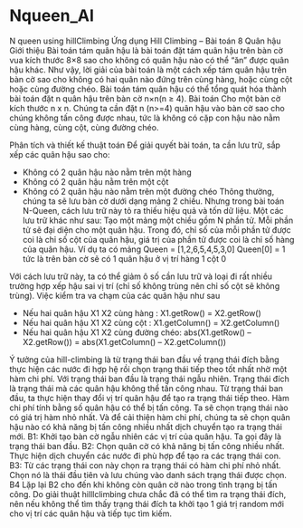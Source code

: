 # Nqueen_AI
 N queen using hillClimbing
Ứng dụng Hill Climbing – Bài toán 8 Quân hậu
Giới thiệu
Bài toán tám quân hậu là bài toán đặt tám quân hậu trên bàn cờ vua kích thước 8×8 sao cho không có quân hậu nào có thể “ăn” được quân hậu khác. Như vậy, lời giải của bài toán là một cách xếp tám quân hậu trên bàn cờ sao cho không có hai quân nào đứng trên cùng hàng, hoặc cùng cột hoặc cùng đường chéo. Bài toán tám quân hậu có thể tổng quát hóa thành bài toán đặt n quân hậu trên bàn cờ n×n(n ≥ 4).
Bài toán
Cho một bàn cờ kích thước n x n. Chúng ta cần đặt n (n>=4) quân hậu vào bàn cờ sao cho chúng không tấn công được nhau, tức là không có cặp con hậu nào nằm cùng hàng, cùng cột, cùng đường chéo.
                                 
Phân tích và thiết kế thuật toán
Để giải quyết bài toán, ta cần lưu trữ, sắp xếp các quân hậu sao cho:
- Không có 2 quân hậu nào nằm trên một hàng
- Không có 2 quân hậu nằm trên một cột
- Không có 2 quân hậu nào nằm trên một đường chéo
Thông thường, chúng ta sẽ lưu bàn cờ dưới dạng mảng 2 chiều. Nhưng trong bài toán N-Queen, cách lưu trữ này tỏ ra thiếu hiệu quả và tốn dữ liệu. Một các lưu trữ khác như sau: Tạo một mảng một chiều gồm N phần tử. Mỗi phần tử sẽ đại diện cho một quân hậu. Trong đó, chỉ số của mỗi phần tử được coi là chỉ số cột của quân hậu, giá trị của phần tử được coi là chỉ số hàng của quân hậu.
Ví dụ ta có mảng
Queen = [1,2,6,5,4,5,3,0]
Queen[0] = 1 tức là trên bàn cờ sẽ có 1 quân hậu ở vị trí hàng 1 cột 0

Với cách lưu trữ này, ta có thể giảm ô số cần lưu trữ và loại đi rất nhiều trường hợp xếp hậu sai vị trí (chỉ số không trùng nên chỉ số cột sẽ không trùng).
Việc kiểm tra va chạm của các quân hậu như sau
- Nếu hai quân hậu X1 X2 cùng hàng : X1.getRow() = X2.getRow()
- Nếu hai quân hậu X1 X2 cùng cột : X1.getColumn() = X2.getColumn()
- Nếu hai quân hậu X1 X2 cùng đường chéo: abs(X1.getRow() – X2.getRow()) = abs(X1.getColumn() – X2.getColumn())


Ý tưởng của hill-climbing là từ trạng thái ban đầu về trạng thái đích bằng thực hiện các nước đi hợp hệ rồi chọn trạng thái tiếp theo tốt nhất nhờ một hàm chi phí.
Với trạng thái ban đầu là trạng thái ngẫu nhiên. Trạng thái đích là trạng thái mà các quân hậu không thể tấn công nhau. Từ trạng thái ban đầu, ta thực hiện thay đổi vị trí quân hậu để tạo ra trạng thái tiếp theo. Hàm chi phí tính bằng số quân hậu có thể bị tấn công. Ta sẽ chọn trạng thái nào có giá trị hàm nhỏ nhất. Và để cải thiện hàm chi phí, chúng ta sẽ chọn quân hậu nào có khả năng bị tấn công nhiều nhất dịch chuyển tạo ra trạng thái mới.
B1: Khởi tạo bàn cờ ngẫu nhiên các vị trí của quân hậu. Ta gọi đây là trạng thái ban đầu.
B2: Chọn quân cờ có khả năng bị tấn công nhiều nhất. Thực hiện dịch chuyển các nước đi phù hợp để tạo ra các trạng thái con.
B3: Từ các trạng thái con này chọn ra trạng thái có hàm chi phí nhỏ nhất. Chọn nó là thái đầu tiên và lưu chúng vào danh sách trạng thái được chọn.
B4 Lặp lại B2 cho đến khi không còn quân cờ nào trong tình trạng bị tấn công.
Do giải thuật hilllclimbing chưa chắc đã có thể tìm ra trạng thái đích, nên nếu không thể tìm thấy trạng thái đích ta khởi tạo 1 giá trị random mới cho vị trí các quân hậu và tiếp tục tìm kiếm.








